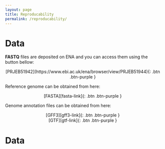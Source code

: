 ```yaml
---
layout: page
title: Reproducability
permalink: /reproducability/
---
```


# Data

**FASTQ** files are deposited on ENA and you can access them using the button bellow:

<center>[PRJEB51942](https://www.ebi.ac.uk/ena/browser/view/PRJEB51944){: .btn .btn-purple }</center>

Reference genome can be obtained from here:

<center>[FASTA][fasta-link]{: .btn .btn-purple }</center>

Genome annotation files can be obtained from here:

<center>[GFF3][gff3-link]{: .btn .btn-purple }</center>

<center>[GTF][gtf-link]{: .btn .btn-purple }</center>


# Data

[fasta-link]: ftp://ftp.ensemblgenomes.org/pub/bacteria/release-46/fasta/bacteria_3_collection/clostridium_beijerinckii_ncimb_8052/dna/Clostridium_beijerinckii_ncimb_8052.ASM1696v1.dna_sm.toplevel.fa.gz


[gff3-link]: ftp://ftp.ensemblgenomes.org/pub/bacteria/release-46/gff3/bacteria_3_collection/clostridium_beijerinckii_ncimb_8052/Clostridium_beijerinckii_ncimb_8052.ASM1696v1.46.gff3.gz


[gtf-link]: ftp://ftp.ensemblgenomes.org/pub/bacteria/release-46/gtf/bacteria_3_collection/clostridium_beijerinckii_ncimb_8052/Clostridium_beijerinckii_ncimb_8052.ASM1696v1.46.gtf.gz

